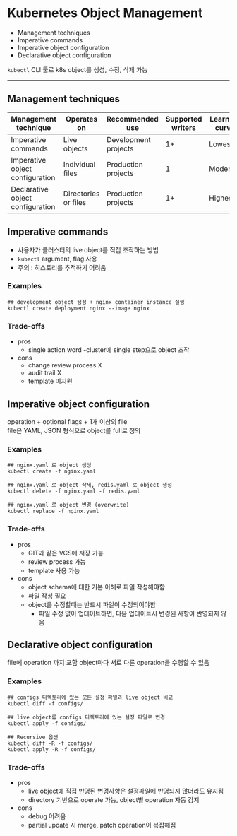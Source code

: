 # Kubernetes Object Management

- Management techniques
- Imperative commands
- Imperative object configuration
- Declarative object configuration

`kubectl` CLI 툴로 k8s object를 생성, 수정, 삭제 가능

---

## Management techniques

| Management technique             | Operates on          | Recommended use      | Supported writers | Learning curve |
|----------------------------------|----------------------|----------------------|-------------------|----------------|
| Imperative commands              | Live objects         | Development projects | 1+                | Lowest         |
| Imperative object configuration  | Individual files     | Production projects  | 1                 | Moderate       |
| Declarative object configuration | Directories or files | Production projects  | 1+                | Highest        |        

## Imperative commands

- 사용자가 클러스터의 live object를 직접 조작하는 방법
- `kubectl` argument, flag 사용
- 주의 : 히스토리를 추적하기 어려움

### Examples

```
## development object 생성 + nginx container instance 실행
kubectl create deployment nginx --image nginx
```

### Trade-offs

- pros
    - single action word
      -cluster에 single step으로 object 조작
- cons
    - change review process X
    - audit trail X
    - template 미지원

## Imperative object configuration

operation + optional flags + 1개 이상의 file  
file은 YAML, JSON 형식으로 object를 full로 정의

### Examples

```
## nginx.yaml 로 object 생성
kubectl create -f nginx.yaml

## nginx.yaml 로 object 삭제, redis.yaml 로 object 생성
kubectl delete -f nginx.yaml -f redis.yaml

## nginx.yaml 로 object 변경 (overwrite)
kubectl replace -f nginx.yaml
```

### Trade-offs

- pros
    - GIT과 같은 VCS에 저장 가능
    - review process 가능
    - template 사용 가능
- cons
    - object schema에 대한 기본 이해로 파일 작성해야함
    - 파일 작성 필요
    - object를 수정할때는 반드시 파일이 수정되어야함
        - 파일 수정 없이 업데이트하면, 다음 업데이트시 변경된 사항이 반영되지 않음

## Declarative object configuration

file에 operation 까지 포함
object마다 서로 다른 operation을 수행할 수 있음

### Examples

```
## configs 디렉토리에 있는 모든 설정 파일과 live object 비교
kubectl diff -f configs/

## live object를 configs 디렉토리에 있는 설정 파일로 변경
kubectl apply -f configs/
```

```
## Recursive 옵션
kubectl diff -R -f configs/
kubectl apply -R -f configs/
```

### Trade-offs

- pros
    - live object에 직접 반영된 변경사항은 설정파일에 반영되지 않더라도 유지됨
    - directory 기반으로 operate 가능, object별 operation 자동 감지
- cons
    - debug 어려움
    - partial update 시 merge, patch operation이 복잡해짐
